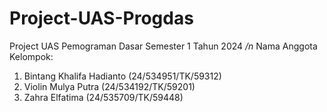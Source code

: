 # Project-UAS-Progdas
Project UAS Pemograman Dasar Semester 1 Tahun 2024 */n*
Nama Anggota Kelompok:
1. Bintang Khalifa Hadianto (24/534951/TK/59312)
2. Violin Mulya Putra (24/534192/TK/59201)
3. Zahra Elfatima (24/535709/TK/59448)
